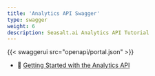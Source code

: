 ```yaml
---
title: 'Analytics API Swagger'
type: swagger
weight: 6
description: Seasalt.ai Analytics API Tutorial
---
```


{{< swaggerui src="openapi/portal.json" >}}

- 🚀 [Getting Started with the Analytics API](/Portal/Docs/portal-api)
